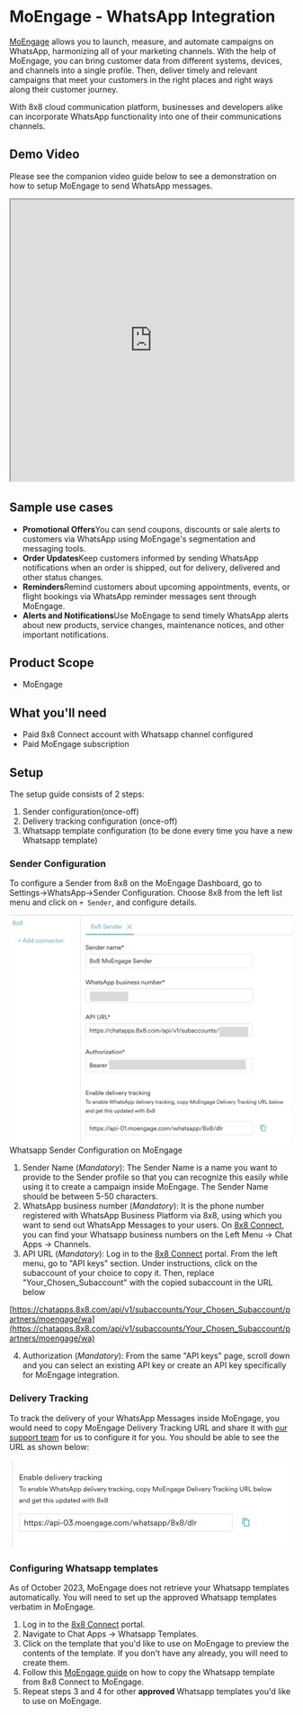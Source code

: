 # MoEngage - WhatsApp Integration

[MoEngage](https://www.moengage.com/) allows you to launch, measure, and automate campaigns on WhatsApp, harmonizing all of your marketing channels. With the help of MoEngage, you can bring customer data from different systems, devices, and channels into a single profile. Then, deliver timely and relevant campaigns that meet your customers in the right places and right ways along their customer journey.

With 8x8 cloud communication platform, businesses and developers alike can incorporate WhatsApp functionality into one of their communications channels.

## Demo Video

Please see the companion video guide below to see a demonstration on how to setup MoEngage to send WhatsApp messages.

<iframe
  src="https://www.youtube.com/embed/qN3cvj75SPw?si=tXps9toD_9fGp6by"
  height="500px"
  width="100%"
  allow="picture-in-picture; web-share"
  allowFullScreen>
</iframe>

## Sample use cases

* **Promotional Offers**You can send coupons, discounts or sale alerts to customers via WhatsApp using MoEngage's segmentation and messaging tools.
* **Order Updates**Keep customers informed by sending WhatsApp notifications when an order is shipped, out for delivery, delivered and other status changes.
* **Reminders**Remind customers about upcoming appointments, events, or flight bookings via WhatsApp reminder messages sent through MoEngage.
* **Alerts and Notifications**Use MoEngage to send timely WhatsApp alerts about new products, service changes, maintenance notices, and other important notifications.

## Product Scope

* MoEngage

## What you'll need

* Paid 8x8 Connect account with Whatsapp channel configured
* Paid MoEngage subscription

## Setup

The setup guide consists of 2 steps:

1. Sender configuration(once-off)
2. Delivery tracking configuration (once-off)
3. Whatsapp template configuration (to be done every time you have a new Whatsapp template)

### Sender Configuration

To configure a Sender from 8x8 on the MoEngage Dashboard, go to Settings->WhatsApp->Sender Configuration. Choose 8x8 from the left list menu and click on `+ Sender`, and configure details.

![Whatsapp Sender Configuration on MoEngage](../images/2b3d7b7-image.png)Whatsapp Sender Configuration on MoEngage

1. Sender Name (*Mandatory*): The Sender Name is a name you want to provide to the Sender profile so that you can recognize this easily while using it to create a campaign inside MoEngage. The Sender Name should be between 5-50 characters.
2. WhatsApp business number (*Mandatory*): It is the phone number registered with WhatsApp Business Platform via 8x8, using which you want to send out WhatsApp Messages to your users. On [8x8 Connect](https://connect.8x8.com/chat/channels), you can find your Whatsapp business numbers on the Left Menu -> Chat Apps -> Channels.
3. API URL (*Mandatory*): Log in to the [8x8 Connect](https://connect.8x8.com/messaging/api-keys) portal. From the left menu, go to "API keys" section. Under instructions, click on the subaccount of your choice to copy it. Then, replace "Your_Chosen_Subaccount" with the copied subaccount in the URL below  

[https://chatapps.8x8.com/api/v1/subaccounts/Your_Chosen_Subaccount/partners/moengage/wa](https://chatapps.8x8.com/api/v1/subaccounts/Your_Chosen_Subaccount/partners/moengage/wa)

4. Authorization (*Mandatory*): From the same "API keys" page, scroll down and you can select an existing API key or create an API key specifically for MoEngage integration.

### Delivery Tracking

To track the delivery of your WhatsApp Messages inside MoEngage, you would need to copy MoEngage Delivery Tracking URL and share it with [our support team](mailto:cpaas-support@8x8.com) for us to configure it for you. You should be able to see the URL as shown below:

![](../images/a9bfdfa-image.png)
  

### Configuring Whatsapp templates

As of October 2023, MoEngage does not retrieve your Whatsapp templates automatically. You will need to set up the approved Whatsapp templates verbatim in MoEngage.

1. Log in to the [8x8 Connect](https://connect.8x8.com/messaging/api-keys) portal.
2. Navigate to Chat Apps -> Whatsapp Templates.
3. Click on the template that you'd like to use on MoEngage to preview the contents of the template. If you don't have any already, you will need to create them.
4. Follow this [MoEngage guide](https://help.moengage.com/hc/en-us/articles/4951072814100-WhatsApp-Templates) on how to copy the Whatsapp template from 8x8 Connect to MoEngage.
5. Repeat steps 3 and 4 for other **approved** Whatsapp templates you'd like to use on MoEngage.
